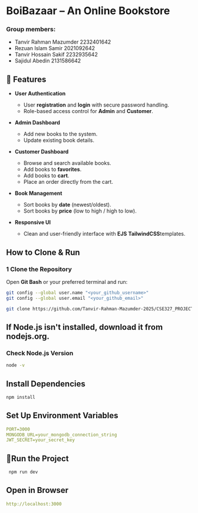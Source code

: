 # BoiBazaar – An Online Bookstore

### Group members:

* Tanvir Rahman Mazumder 2232401642
* Rezuan Islam Samir 2021092642
* Tanvir Hossain Sakif 2232935642
* Sajidul Abedin 2131586642

## 🚀 Features

- **User Authentication**
  - User **registration** and **login** with secure password handling.
  - Role-based access control for **Admin** and **Customer**.

- **Admin Dashboard**
  - Add new books to the system.
  - Update existing book details.


- **Customer Dashboard**
  - Browse and search available books.
  - Add books to **favorites**.
  - Add books to **cart**.
  - Place an order directly from the cart.

- **Book Management**
  - Sort books by **date** (newest/oldest).
  - Sort books by **price** (low to high / high to low).


- **Responsive UI**
  - Clean and user-friendly interface with **EJS** **TailwindCSS**templates.



##  How to Clone & Run

### 1️ Clone the Repository
Open **Git Bash** or your preferred terminal and run:
```bash
git config --global user.name "<your_github_username>"
git config --global user.email "<your_github_email>"

git clone https://github.com/Tanvir-Rahman-Mazumder-2025/CSE327_PROJECT.git

```

## If Node.js isn't installed, download it from nodejs.org.

### Check Node.js Version

```bash
node -v
```

## Install Dependencies
```bash
npm install
```


## Set Up Environment Variables
```yaml
PORT=3000
MONGODB_URL=your_mongodb_connection_string
JWT_SECRET=your_secret_key
```

## 🚀Run the Project
```bash
 npm run dev
```
## Open in Browser
```yaml
http://localhost:3000
```


